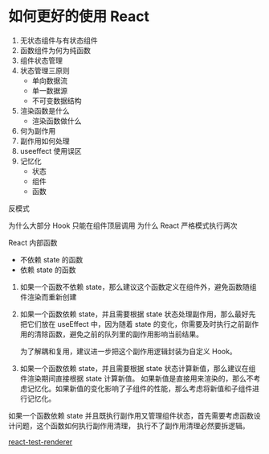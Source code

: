 # 如何更好的使用 React

1. 无状态组件与有状态组件
2. 函数组件为何为纯函数
3. 组件状态管理
4. 状态管理三原则
   - 单向数据流
   - 单一数据源
   - 不可变数据结构
5. 渲染函数是什么
   - 渲染函数做什么
6. 何为副作用
7. 副作用如何处理
8. useeffect 使用误区
9. 记忆化
   - 状态
   - 组件
   - 函数

反模式

为什么大部分 Hook 只能在组件顶层调用
为什么 React 严格模式执行两次

React 内部函数

- 不依赖 state 的函数
- 依赖 state 的函数

1. 如果一个函数不依赖 state，那么建议这个函数定义在组件外，避免函数随组件渲染而重新创建
2. 如果一个函数依赖 state，并且需要根据 state 状态处理副作用，那么最好先把它们放在 useEffect 中，因为随着
   state 的变化，你需要及时执行之前副作用的清除函数，避免之前的队列里的副作用影响当前结果。

   为了解耦和复用，建议进一步把这个副作用逻辑封装为自定义 Hook。

3. 如果一个函数依赖 state，并且需要根据 state 状态计算新值，那么建议在组件渲染期间直接根据 state 计算新值。
   如果新值是直接用来渲染的，那么不考虑记忆化。如果新值的变化影响了子组件的性能，那么考虑将新值和子组件进行记忆化。

如果一个函数依赖 state 并且既执行副作用又管理组件状态，首先需要考虑函数设计问题，这个函数如何执行副作用清理，
执行不了副作用清理必然要拆逻辑。

[react-test-renderer](https://www.npmjs.com/package/react-test-renderer)
